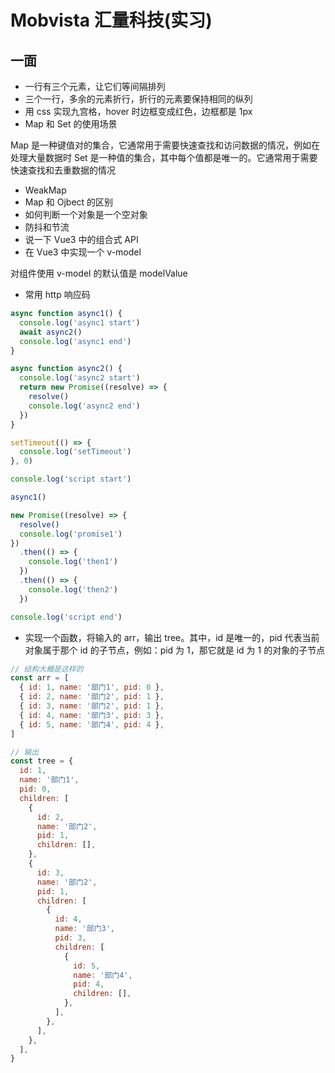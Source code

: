# Mobvista 汇量科技(实习)

## 一面

- 一行有三个元素，让它们等间隔排列
- 三个一行，多余的元素折行，折行的元素要保持相同的纵列
- 用 css 实现九宫格，hover 时边框变成红色，边框都是 1px
- Map 和 Set 的使用场景

Map 是一种键值对的集合，它通常用于需要快速查找和访问数据的情况，例如在处理大量数据时
Set 是一种值的集合，其中每个值都是唯一的。它通常用于需要快速查找和去重数据的情况

- WeakMap
- Map 和 Ojbect 的区别
- 如何判断一个对象是一个空对象
- 防抖和节流
- 说一下 Vue3 中的组合式 API
- 在 Vue3 中实现一个 v-model

对组件使用 v-model 的默认值是 modelValue

- 常用 http 响应码

```js
async function async1() {
  console.log('async1 start')
  await async2()
  console.log('async1 end')
}

async function async2() {
  console.log('async2 start')
  return new Promise((resolve) => {
    resolve()
    console.log('async2 end')
  })
}

setTimeout(() => {
  console.log('setTimeout')
}, 0)

console.log('script start')

async1()

new Promise((resolve) => {
  resolve()
  console.log('promise1')
})
  .then(() => {
    console.log('then1')
  })
  .then(() => {
    console.log('then2')
  })

console.log('script end')
```

- 实现一个函数，将输入的 arr，输出 tree。其中，id 是唯一的，pid 代表当前对象属于那个 id 的子节点，例如：pid 为 1，那它就是 id 为 1 的对象的子节点

```js
// 结构大概是这样的
const arr = [
  { id: 1, name: '部门1', pid: 0 },
  { id: 2, name: '部门2', pid: 1 },
  { id: 3, name: '部门2', pid: 1 },
  { id: 4, name: '部门3', pid: 3 },
  { id: 5, name: '部门4', pid: 4 },
]

// 输出
const tree = {
  id: 1,
  name: '部门1',
  pid: 0,
  children: [
    {
      id: 2,
      name: '部门2',
      pid: 1,
      children: [],
    },
    {
      id: 3,
      name: '部门2',
      pid: 1,
      children: [
        {
          id: 4,
          name: '部门3',
          pid: 3,
          children: [
            {
              id: 5,
              name: '部门4',
              pid: 4,
              children: [],
            },
          ],
        },
      ],
    },
  ],
}
```
